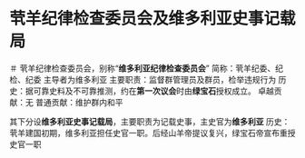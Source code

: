 # 茕羊纪律检查委员会及维多利亚史事记载局

＃ 茕羊纪律检查委员会，别称“**维多利亚纪律检查委员会**”
简称：茕羊纪委、纪检、纪委
主导者为维多利亚
主要职责：监督群管理员及群员，检举违规行为
历史：据可靠史料及不可靠推测，约在**第一次议会**时由**绿宝石**授权成立。
卓越贡献：无
普通贡献：维护群内和平


其下分设**维多利亚史事记载局**，主要职责为记载史事，主史官为**维多利亚**
历史：茕羊建国初期，维多利亚担任史官一职。后经山羊帝提议复兴，绿宝石帝宣布重授史官一职
